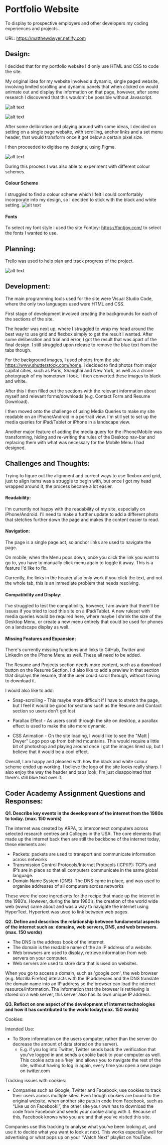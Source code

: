 # **Portfolio Website** 
To display to prospective employers and other developers my coding experiences and projects. 

URL: https://matthewdwyer.netlify.com

## **Design:**
I decided that for my portfolio website I'd only use HTML and CSS to code the site. 

My original idea for my website involved a dynamic, single paged website, involving limited scrolling and dynamic panels that when clicked on would animate out and display the information on that page, however, after some research I discovered that this wouldn't be possible without Javascript.

![alt text](./src/ReadMe/DWG1.1.jpg "Desktop Sketch!")

![alt text](./src/ReadMe/DWG2.jpg "Mobile Sketch!")

After some delibiration and playing around with some ideas, I decided on setting on a single page website, with scrolling, anchor links and a set menu header, that would transform once it got below a certain pixel size.

I then proceeded to digitise my designs, using Figma. 

![alt text](./src/ReadMe/FIGMA7.png "Digitised Design!")

During this process I was also able to experiment with different colour schemes. 

#### Colour Scheme

I struggled to find a colour scheme which I felt I could comfortably incorporate into my design, so I decided to stick with the black and white setting.
![alt text](./src/ReadMe/FIGMA8.png "Colour Scheme Testing!")

#### Fonts
To select my font style I used the site Fontjoy: https://fontjoy.com/ to select the fonts I wanted to use.

## **Planning:**

Trello was used to help plan and track progress of the project. 

![alt text](./src/ReadMe/Trello1.png "Trello!")

## **Development:**
The main programming tools used for the site were Visual Studio Code, where the only two languages used were HTML and CSS. 

First stage of development involved creating the backgrounds for each of the sections of the site. 

The header was next up, where I struggled to wrap my head around the best way to use grid and flexbox simply to get the result I wanted. After some deliberation and trial and error, I got the result that was apart of the final design. I still struggled upon release to remove the blue text from the tabs though. 

For the background images, I used photos from the site https://www.shutterstock.com/home. I decided to find photos from major capital cities, such as Paris, Shanghai and New York, as well as a drone photograph of my hometown I took. I then converted these images to black and white. 

After this I then filled out the sections with the relevant information about myself and relevant forms/downloads (e.g. Contact Form and Resume Download).

I then moved onto the challenge of using Media Queries to make my site readable on an iPhone/Android in a portrait view. 
I'm still yet to set up the media queries for iPad/Tablet or iPhone in a landscape view.

Another major feature of adding the media query for the iPhone/Mobile was transforming, hiding and re-writing the rules of the Desktop nav-bar and replacing them with what was necessary for the Mobile Menu I had designed.

## **Challenges and Thoughts:**
Trying to figure out the alignment and correct ways to use flexbox and grid, just to align items was a struggle to begin with, but once I got my head wrapped around it, the process became a lot easier. 

#### Readability:
I'm currently not happy with the readability of my site, especially on iPhone/Android. I'll need to make a further update to add a different photo that stetches further down the page and makes the content easier to read. 

#### Navigation: 
The page is a single page act, so anchor links are used to navigate the page. 

On mobile, when the Menu pops down, once you click the link you want to go to, you have to manually click menu again to toggle it away. This is a feature I'd like to fix.

Currently, the links in the header also only work if you click the text, and not the whole tab, this is an immediate problem that needs resolving.

#### Compatibility and Display:

I've struggled to test the compatibility, however, I am aware that there'll be issues if you tried to load this site on a iPad/Tablet. A new ruleset with media queries would be required here, where maybe I shrink the size of the Desktop Menu, or create a new menu entirely that could be used for phones on a landscape display as well.

#### Missing Features and Expansion:
There's currently missing functions and links to GitHub, Twitter and LinkedIn on the iPhone Menu as well. These all need to be added.  

The Resume and Projects section needs more content, such as a download button on the Resume Section. I'd also like to add a preview in that section that displays the resume, that the user could scroll through, without having to download it. 

I would also like to add: 
* Snap-scrolling - This maybe more difficult if I have to stretch the page, but I feel it would be good for sections such as the Resume and Contact section so users don't get lost

* Parallax Effect - As users scroll through the site on desktop, a parallax effect is used to make the site more dynamic. 

* CSS Animation - On the site loading, I would like to see the "Matt | Dwyer" Logo pop up from behind mountains. This would require a little bit of photoshop and playing around once I got the images lined up, but I believe that it would be a cool effect.

Overall, I am happy and pleased with how the black and white colour scheme ended up working. I believe the logo of the site looks really sharp. I also enjoy the way the header and tabs look, I'm just disappointed that there's still blue text over it.


## Coder Academy Assignment Questions and Responses:

**Q1. Describe key events in the development of the internet from the 1980s to today. (max. 150 words)** 

The internet was created by ARPA, to interconnect computers across selected research centres and Colleges in the USA. The core elements that made up the internet back then are still the backbone of the internet today, these elements are: 
- Packets: packets are used to transport and communicate information across networks
- Transmission Control Protocols/Internet Protocols (ICP/IP): TCP’s and IP’s are in place so that all computers communicate in the same global language.
- Domain Name System (DNS): The DNS came in place, and was used to organise addresses of all computers across networks

These were the core ingredients for the recipe that made up the internet in the 1980’s. 
However, during the late 1980’s, the creation of the world wide web (www) came about and was a way to navigate the internet using HyperText. Hypertext was used to link between web pages. 

**Q2. Define and describes the relationship between fundamental aspects of the  internet such as: domains, web servers, DNS, and web browsers. (max. 150 words)**

- The DNS is the address book of the internet. 
- The domain is the readable name of the an IP address of a website. 
- Web browsers are used to display, retrieve information from web servers on your computer.
- Web servers are used to store data that is used on websites. 

When you go to access a domain, such as 'google.com', the web browser (e.g. Mozilla Firefox) interacts with the IP addresses and the DNS translate the domain name into an IP address so the browser can load the internet resource/information. The information that the browser is retrieving is stored on a web server, this server also has its own unique IP address.

**Q3. Reflect on one aspect of the development of internet technologies and how it has contributed to the world today(max. 150 words)**

Cookies: 

Intended Use: 

- To Store information on the users computer, rather than the server (to decrease the amount of data stored on the server). 
    - E.g. if you log into Twitter, Twitter sends back the verification that you’ve logged in and sends a cookie back to your computer as well. This cookie acts as a ‘key’ and allows you to navigate the rest of the site, without having to log in again, every time you open a new page on twitter.com

Tracking issues with cookies:

- Companies such as Google, Twitter and Facebook, use cookies to track their users across multiple sites. Even though cookies are bound to the original website, when another site puts in code from Facebook, such as “Like us on Facebook!”, the other site your own has to download the code from Facebook and sends your cookie along with it. Because of this, Facebook knows who you are and that you’ve visited this site. 

Companies use this tracking to analyse what you’ve been looking at, and use it to decide what you want to look at next. This works especially well for advertising or what pops up on your “Watch Next” playlist on YouTube. 

